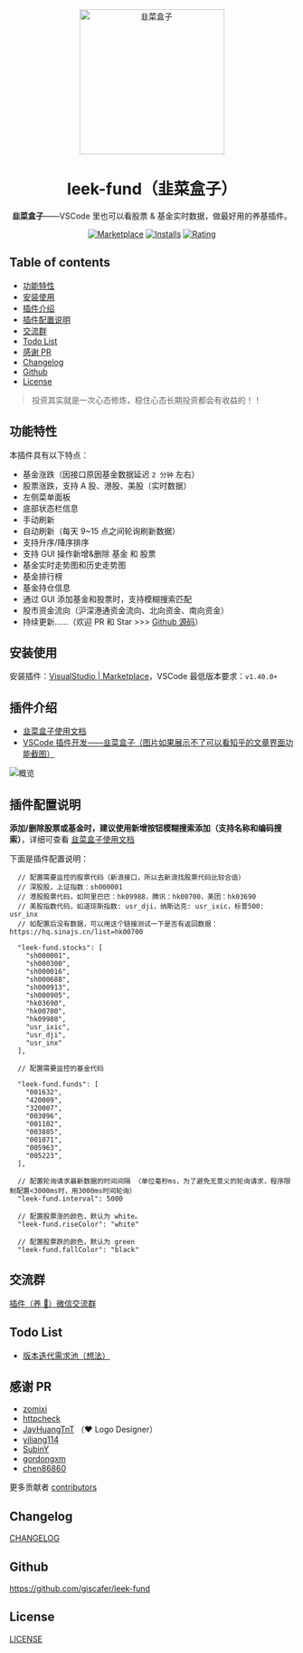 <div align="center">
<img src="https://raw.staticdn.net/giscafer/leek-fund/master/screenshot/leek-logo.png" alt="韭菜盒子" width="256"/>

# leek-fund（韭菜盒子）

**韭菜盒子**——VSCode 里也可以看股票 & 基金实时数据，做最好用的养基插件。

[![Marketplace](https://img.shields.io/visual-studio-marketplace/v/giscafer.leek-fund.svg?label=Marketplace&style=for-the-badge&logo=visual-studio-code)](https://marketplace.visualstudio.com/items?itemName=giscafer.leek-fund)
[![Installs](https://img.shields.io/visual-studio-marketplace/i/giscafer.leek-fund.svg?style=for-the-badge)](https://marketplace.visualstudio.com/items?itemName=giscafer.leek-fund)
[![Rating](https://img.shields.io/visual-studio-marketplace/stars/giscafer.leek-fund.svg?style=for-the-badge)](https://marketplace.visualstudio.com/items?itemName=giscafer.leek-fund)

</div>

## Table of contents

- [功能特性](#功能特性)
- [安装使用](#安装使用)
- [插件介绍](#插件介绍)
- [插件配置说明](#插件配置说明)
- [交流群](#交流群)
- [Todo List](#todo-list)
- [感谢 PR](#感谢-pr)
- [Changelog](#changelog)
- [Github](#github)
- [License](#license)

> 投资其实就是一次心态修炼，稳住心态长期投资都会有收益的！！

## 功能特性

本插件具有以下特点：

- 基金涨跌（因接口原因基金数据延迟 `2 分钟` 左右）
- 股票涨跌，支持 A 股、港股、美股（实时数据）
- 左侧菜单面板
- 底部状态栏信息
- 手动刷新
- 自动刷新（每天 9~15 点之间轮询刷新数据）
- 支持升序/降序排序
- 支持 GUI 操作新增&删除 基金 和 股票
- 基金实时走势图和历史走势图
- 基金排行榜
- 基金持仓信息
- 通过 GUI 添加基金和股票时，支持模糊搜索匹配
- 股市资金流向（沪深港通资金流向、北向资金、南向资金）
- 持续更新……（欢迎 PR 和 Star >>> [Github 源码](https://github.com/giscafer/leek-fund)）

## 安装使用

安装插件：[VisualStudio | Marketplace](https://marketplace.visualstudio.com/items?itemName=giscafer.leek-fund)，VSCode 最低版本要求：`v1.40.0+`

## 插件介绍

- [韭菜盒子使用文档](https://github.com/giscafer/leek-fund/issues/23)
- [VSCode 插件开发——韭菜盒子（图片如果展示不了可以看知乎的文章界面功能截图）](https://zhuanlan.zhihu.com/p/166683895)

<!-- https://raw.staticdn.net/ 为GitHub raw 加速地址 -->

![概览](https://raw.staticdn.net/giscafer/leek-fund/master/screenshot/overview1.png)

## 插件配置说明

**添加/删除股票或基金时，建议使用新增按钮模糊搜索添加（支持名称和编码搜索）**，详细可查看 [韭菜盒子使用文档](https://github.com/giscafer/leek-fund/issues/23)

下面是插件配置说明：

```
  // 配置需要监控的股票代码（新浪接口，所以去新浪找股票代码比较合适）
  // 深股股，上证指数：sh000001
  // 港股股票代码，如阿里巴巴：hk09988，腾讯：hk00700，美团：hk03690
  // 美股指数代码，如道琼斯指数: usr_dji，纳斯达克: usr_ixic，标普500: usr_inx
  // 如配置后没有数据，可以用这个链接测试一下是否有返回数据：https://hq.sinajs.cn/list=hk00700

  "leek-fund.stocks": [
    "sh000001",
    "sh000300",
    "sh000016",
    "sh000688",
    "sh000913",
    "sh000905",
    "hk03690",
    "hk00700",
    "hk09988",
    "usr_ixic",
    "usr_dji",
    "usr_inx"
  ],

  // 配置需要监控的基金代码

  "leek-fund.funds": [
    "001632",
    "420009",
    "320007",
    "003096",
    "001102",
    "003885",
    "001071",
    "005963",
    "005223",
  ],

  // 配置轮询请求最新数据的时间间隔 （单位毫秒ms，为了避免无意义的轮询请求，程序限制配置<3000ms时，用3000ms时间轮询）
  "leek-fund.interval": 5000

  // 配置股票涨的颜色，默认为 white。
  "leek-fund.riseColor": "white"

  // 配置股票跌的颜色，默认为 green
  "leek-fund.fallColor": "black"

```

## 交流群

[插件（养 🐥）微信交流群](https://github.com/giscafer/leek-fund/issues/19)

## Todo List

- [版本迭代需求池（想法）](https://github.com/giscafer/leek-fund/projects)

## 感谢 PR

- [zomixi](https://github.com/zomixi)
- [httpcheck](https://github.com/httpcheck)
- [JayHuangTnT](https://github.com/JayHuangTnT) （:heart: Logo Designer）
- [yiliang114](https://github.com/yiliang114)
- [SubinY](https://github.com/SubinY)
- [gordongxm](https://github.com/gordongxm)
- [chen86860](https://github.com/chen86860)

更多贡献者 [contributors](https://github.com/giscafer/leek-fund/graphs/contributors)

## Changelog

[CHANGELOG](./CHANGELOG.md)

## Github

https://github.com/giscafer/leek-fund

## License

[LICENSE](./LICENSE)
